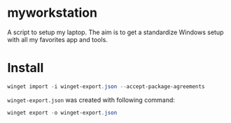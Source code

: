 # myworkstation
A script to setup my laptop. The aim is to get a standardize Windows setup with all my favorites app and tools.

# Install

```powershell
winget import -i winget-export.json --accept-package-agreements
```

`winget-export.json` was created with following command:
```powershell
winget export -o winget-export.json 
```